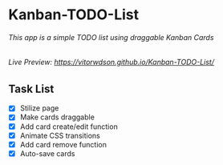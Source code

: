 # Kanban-TODO-List

###### This app is a simple TODO list using draggable Kanban Cards

###### Live Preview: https://vitorwdson.github.io/Kanban-TODO-List/

## Task List
- [x] Stilize page
- [x] Make cards draggable
- [x] Add card create/edit function
- [x] Animate CSS transitions
- [x] Add card remove function
- [x] Auto-save cards